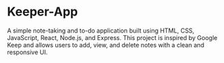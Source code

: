 # Keeper-App
A simple note-taking and to-do application built using HTML, CSS, JavaScript, React, Node.js, and Express. This project is inspired by Google Keep and allows users to add, view, and delete notes with a clean and responsive UI.
